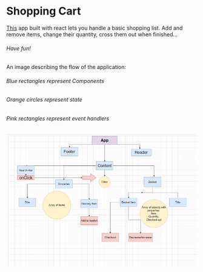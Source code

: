 # Shopping Cart

[This](https://gabbymill.github.io/deploy-shop) app built with react lets you handle a basic shopping list.
Add and remove items, change their quantity, cross them out when finished...

###### Have fun!

An image describing the flow of the application:

###### Blue rectangles represent _Components_

###### Orange circles represent _state_

###### Pink rectangles represent event handlers

![Example](./assets/1.png)
